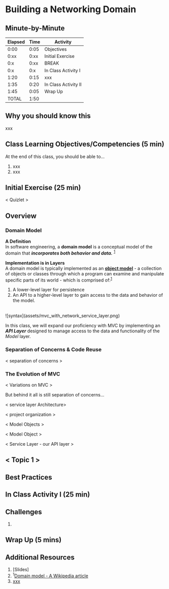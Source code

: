 # Building a Networking Domain

## Minute-by-Minute

| **Elapsed** | **Time**  | **Activity**                        |
| ----------- | --------- | ----------------------------------- |
| 0:00        | 0:05      | Objectives                          |
| 0:xx        | 0:xx      | Initial Exercise                    |
| 0:x        | 0:xx      | BREAK                               |
| 0:x        | 0:x      | In Class Activity I                 |
| 1:20       | 0:15      | xxx |
| 1:35        | 0:20      | In Class Activity II                |
| 1:45        | 0:05      | Wrap Up                             |
| TOTAL       | 1:50      |                                     |



## Why you should know this

xxx



## Class Learning Objectives/Competencies (5 min)
At the end of this class, you should be able to...

1. xxx
2. xxx


## Initial Exercise (25 min)

< Quizlet >


## Overview






### Domain Model

**A Definition**</br>
In software engineering, a **domain model** is a conceptual model of the domain that ___incorporates both behavior and data.___ <sup>[1](#footnote1)</sup>

**Implementation is in Layers**</br>
A domain model is typically implemented as an **[object model](https://en.wikipedia.org/wiki/Object_model)** - a collection of objects or classes through which a program can examine and manipulate specific parts of its world - which is comprised of:<sup>[1](#footnote1)</sup>
1. A lower-level layer for persistence
2. An API to a higher-level layer to gain access to the data and behavior of the model.
</br>
![syntax](assets/mvc_with_network_service_layer.png)

In this class, we will expand our proficiency with MVC by implementing an ___API Layer___ designed to manage access to the data and functionality of the *Model* layer.
</br>

### Separation of Concerns & Code Reuse

< separation of concerns >




### The Evolution of MVC





< Variations on MVC >

<!-- Insert graphic here -->

But behind it all is still separation of concerns...


< service layer Architecture>


< project organization >

<!-- Insert graphic here -->



< Model Objects >

< Model Object >

< Service Layer  - our API layer >



## < Topic 1 >


## Best Practices




## In Class Activity I (25 min)


## Challenges

1.


## Wrap Up (5 mins)


## Additional Resources

1. [Slides]
2. <a name="footnote1"><sup>1</sup></a>[Domain model - A Wikipedia article](https://en.wikipedia.org/wiki/Domain_model)
3. [xxx]()


<!-- xxx -->
